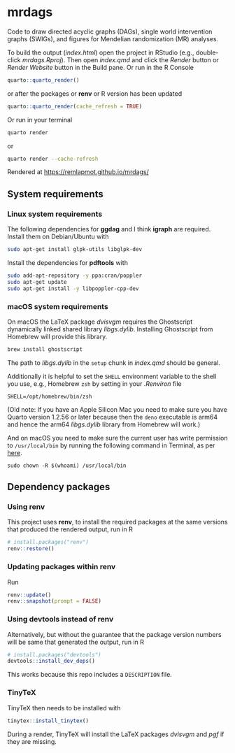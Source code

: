 # mrdags

Code to draw directed acyclic graphs (DAGs), single world intervention graphs (SWIGs), and figures for Mendelian randomization (MR) analyses.

To build the output (_index.html_) open the project in RStudio (e.g., double-click _mrdags.Rproj_). Then open _index.qmd_ and click the _Render_ button or _Render Website_ button in the Build pane. Or run in the R Console

```r
quarto::quarto_render()
```

or after the packages or **renv** or R version has been updated

```r
quarto::quarto_render(cache_refresh = TRUE)
```

Or run in your terminal

```bash
quarto render
```

or

```bash
quarto render --cache-refresh
```

Rendered at https://remlapmot.github.io/mrdags/

## System requirements

### Linux system requirements

The following dependencies for **ggdag** and I think **igraph** are required. Install them on Debian/Ubuntu with

```bash
sudo apt-get install glpk-utils libglpk-dev
```

Install the dependencies for **pdftools** with

```bash
sudo add-apt-repository -y ppa:cran/poppler
sudo apt-get update
sudo apt-get install -y libpoppler-cpp-dev
```

### macOS system requirements

On macOS the LaTeX package _dvisvgm_ requires the Ghostscript dynamically linked shared library _libgs.dylib_.
Installing Ghostscript from Homebrew will provide this library.

```bash
brew install ghostscript
```

The path to _libgs.dylib_ in the `setup` chunk in _index.qmd_ should be general.

Additionally it is helpful to set the `SHELL` environment variable to the shell you use, e.g., Homebrew `zsh` by setting in your _.Renviron_ file

```
SHELL=/opt/homebrew/bin/zsh
```

(Old note: If you have an Apple Silicon Mac you need to make sure you have Quarto version 1.2.56 or later because then the `deno` executable is arm64 and hence the arm64 _libgs.dylib_ library from Homebrew will work.)

And on macOS you need to make sure the current user has write permission to `/usr/local/bin` by running the following command in Terminal, as per [here](https://yihui.org/tinytex/#installation).

```
sudo chown -R $(whoami) /usr/local/bin
```

## Dependency packages

### Using renv

This project uses **renv**, to install the required packages at the same versions that produced the rendered output, run in R

```r
# install.packages("renv")
renv::restore()
```

### Updating packages within renv

Run

```r
renv::update()
renv::snapshot(prompt = FALSE)
```

### Using devtools instead of renv

Alternatively, but without the guarantee that the package version numbers will be same that generated the output, run in R

```r
# install.packages("devtools")
devtools::install_dev_deps()
```

This works because this repo includes a `DESCRIPTION` file.

### TinyTeX

TinyTeX then needs to be installed with

```r
tinytex::install_tinytex()
```

During a render, TinyTeX will install the LaTeX packages _dvisvgm_ and _pgf_ if they are missing.
